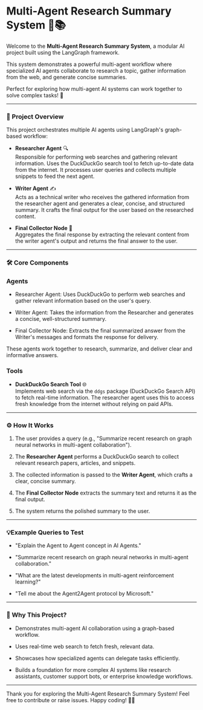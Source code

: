 # Multi-Agent Research Summary System 🤖📚

Welcome to the **Multi-Agent Research Summary System**, a modular AI project built using the LangGraph framework. 

This system demonstrates a powerful multi-agent workflow where specialized AI agents collaborate to research a topic, gather information from the web, and generate concise summaries. 

Perfect for exploring how multi-agent AI systems can work together to solve complex tasks! 🚀

---

### 🧩 Project Overview

This project orchestrates multiple AI agents using LangGraph's graph-based workflow:

- **Researcher Agent** 🔍  
  Responsible for performing web searches and gathering relevant information. Uses the DuckDuckGo search tool to fetch up-to-date data from the internet. It processes user queries and collects multiple snippets to feed the next agent.

- **Writer Agent** ✍️  
  Acts as a technical writer who receives the gathered information from the researcher agent and generates a clear, concise, and structured summary. It crafts the final output for the user based on the researched content.

- **Final Collector Node** 🧾  
  Aggregates the final response by extracting the relevant content from the writer agent's output and returns the final answer to the user.

---

### 🛠️ Core Components

### Agents

- Researcher Agent: Uses DuckDuckGo to perform web searches and gather relevant information based on the user's query.

- Writer Agent: Takes the information from the Researcher and generates a concise, well-structured summary.

- Final Collector Node: Extracts the final summarized answer from the Writer's messages and formats the response for delivery.

These agents work together to research, summarize, and deliver clear and informative answers.

### Tools

- **DuckDuckGo Search Tool** 🌐  
  Implements web search via the `ddgs` package (DuckDuckGo Search API) to fetch real-time information. The researcher agent uses this to access fresh knowledge from the internet without relying on paid APIs.

---

### ⚙️ How It Works

1. The user provides a query (e.g., "Summarize recent research on graph neural networks in multi-agent collaboration").

2. The **Researcher Agent** performs a DuckDuckGo search to collect relevant research papers, articles, and snippets.

3. The collected information is passed to the **Writer Agent**, which crafts a clear, concise summary.

4. The **Final Collector Node** extracts the summary text and returns it as the final output.

5. The system returns the polished summary to the user.

---

### 💡Example Queries to Test

- "Explain the Agent to Agent concept in AI Agents."

- "Summarize recent research on graph neural networks in multi-agent collaboration."

- "What are the latest developments in multi-agent reinforcement learning?"

- "Tell me about the Agent2Agent protocol by Microsoft."

---

### 🎯 Why This Project?

- Demonstrates multi-agent AI collaboration using a graph-based workflow.

- Uses real-time web search to fetch fresh, relevant data.

- Showcases how specialized agents can delegate tasks efficiently.

- Builds a foundation for more complex AI systems like research assistants, customer support bots, or enterprise knowledge workflows.

---

Thank you for exploring the Multi-Agent Research Summary System! Feel free to contribute or raise issues. Happy coding! 🚀✨
